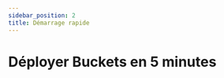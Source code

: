 ```yaml
---
sidebar_position: 2
title: Démarrage rapide
---
```


# Déployer Buckets en 5 minutes

<!-- TODO: Contenu à rédiger --> 
